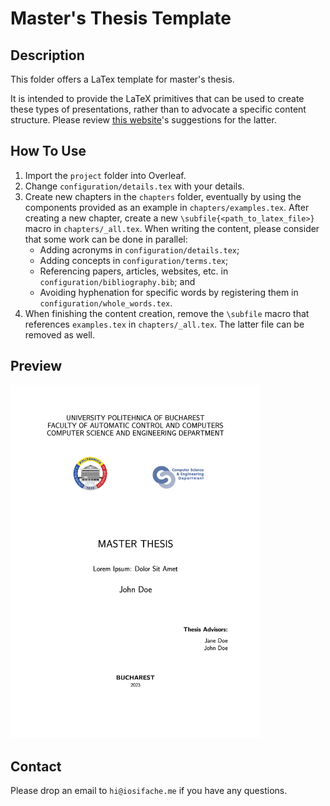 # Master's Thesis Template

## Description

This folder offers a LaTex template for master's thesis.

It is intended to provide the LaTeX primitives that can be used to create these types of presentations, rather than to advocate a specific content structure. Please review [this website](https://wiki.cs.pub.ro/studenti/diploma/indicatii#indicatii-pentru-realizarea-proiectului-de-diploma)'s suggestions for the latter.

## How To Use

1. Import the `project` folder into Overleaf.
2. Change `configuration/details.tex` with your details.
3. Create new chapters in the `chapters` folder, eventually by using the components provided as an example in `chapters/examples.tex`. After creating a new chapter, create a new `\subfile{<path_to_latex_file>}` macro in `chapters/_all.tex`. When writing the content, please consider that some work can be done in parallel:
   - Adding acronyms in `configuration/details.tex`;
   - Adding concepts in `configuration/terms.tex`;
   - Referencing papers, articles, websites, etc. in `configuration/bibliography.bib`; and
   - Avoiding hyphenation for specific words by registering them in `configuration/whole_words.tex`.
4. When finishing the content creation, remove the `\subfile` macro that references `examples.tex` in `chapters/_all.tex`. The latter file can be removed as well.

## Preview

<a href="thesis/thesis.pdf">
    <kbd>
        <img src="preview.jpg" width="400px" alt="Preview">
    </kbd>
</a>

## Contact

Please drop an email to `hi@iosifache.me` if you have any questions.
